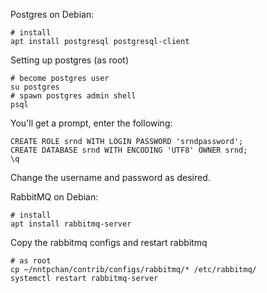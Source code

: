 
Postgres on Debian:


    # install
    apt install postgresql postgresql-client


Setting up postgres (as root)

    # become postgres user
    su postgres
    # spawn postgres admin shell
    psql

You'll get a prompt, enter the following:

    CREATE ROLE srnd WITH LOGIN PASSWORD 'srndpassword';
    CREATE DATABASE srnd WITH ENCODING 'UTF8' OWNER srnd;
    \q

Change the username and password as desired.

RabbitMQ on Debian:

    # install
    apt install rabbitmq-server

Copy the rabbitmq configs and restart rabbitmq

    # as root
    cp ~/nntpchan/contrib/configs/rabbitmq/* /etc/rabbitmq/
    systemctl restart rabbitmq-server
